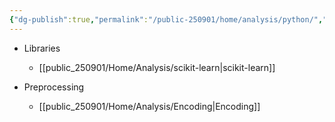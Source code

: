 ```yaml
---
{"dg-publish":true,"permalink":"/public-250901/home/analysis/python/","created":"2025-08-19T16:01:41.754+09:00","updated":"2025-08-21T11:49:43.346+09:00"}
---
```


- Libraries
	- [[public_250901/Home/Analysis/scikit-learn\|scikit-learn]]

- Preprocessing
	- [[public_250901/Home/Analysis/Encoding\|Encoding]]


